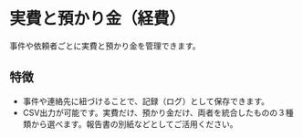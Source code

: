 # 実費と預かり金（経費）

事件や依頼者ごとに実費と預かり金を管理できます。

## 特徴

* 事件や連絡先に紐づけることで、記録（ログ）として保存できます。
* CSV出力が可能です。実費だけ、預かり金だけ、両者を統合したものの３種類から選べます。報告書の別紙などとしてご活用ください。



